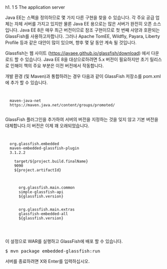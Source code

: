 h1. 1 5 The application server

Java EE는 스펙을 정의하므로 몇 가지 다른 구현을 찾을 수 있습니다. 각 주요 공급 업체는 자체 서버를 가지고 있지만 물론 Java EE 용으로는 많은 서버가 완전히 오픈 소스입니다. Java EE 8은 매우 최근 버전이므로 참조 구현이므로 첫 번째 사양과 호환되는 GlassFish를 사용하고자합니다. 그러나 Apache TomEE, Wildfly, Payara, Liberty Profile 등과 같은 대안이 많이 있으며, 향후 몇 달 동안 계속 될 것입니다.

Glassfish는 웹 사이트 (https://javaee.github.io/glassfish/download) 에서 다운로드 할 수 있습니다. Java EE 8을 대상으로하려면 5.x 버전이 필요하지만 초기 릴리스로 인해이 책의 주요 부분은 이전 버전에서 작동합니다.

개발 환경 (및 Maven)과 통합하려는 경우 다음과 같이 GlassFish 저장소를 pom.xml에 추가 할 수 있습니다.

<pre><code class="xml">
<pluginRepository>
  <id>maven-java-net</id>
  <url>https://maven.java.net/content/groups/promoted/</url>
</pluginRepository>
</code></pre>

GlassFish 플러그인을 추가하여 서버의 버전을 지정하는 것을 잊지 않고 기본 버전을 대체합니다.이 버전은 이제 꽤 오래되었습니다.

<pre><code class="xml">
<plugin> <!-- glassfish.version = 5.0 -->
  <groupId>org.glassfish.embedded</groupId>
  <artifactId>maven-embedded-glassfish-plugin</artifactId>
  <version>3.1.2.2</version>
  <configuration>
    <app>target/${project.build.finalName}</app>
    <port>9090</port>
    <contextRoot>${project.artifactId}</contextRoot>
  </configuration>
  <dependencies>
    <dependency>
      <groupId>org.glassfish.main.common</groupId>
      <artifactId>simple-glassfish-api</artifactId>
      <version>${glassfish.version}</version>
    </dependency>
    <dependency>
      <groupId>org.glassfish.main.extras</groupId>
      <artifactId>glassfish-embedded-all</artifactId>
      <version>${glassfish.version}</version>
    </dependency>
  </dependencies>
</plugin>
</code></pre>

이 설정으로 WAR를 실행하고 GlassFish에 배포 할 수 있습니다.

<pre>
$ mvn package embedded-glassfish:run
</pre>

서버를 종료하려면 X와 Enter를 입력하십시오.